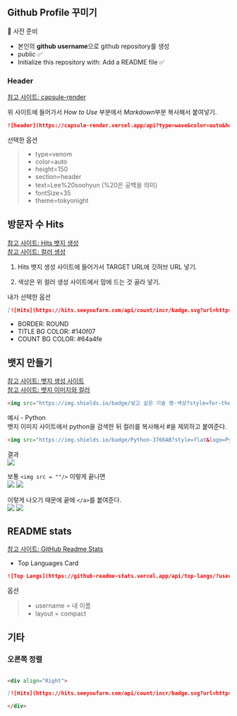 ## Github Profile 꾸미기

🔎 사전 준비
- 본인의 **github username**으로 github repository를 생성
- public ✅
- Initialize this repository with: Add a README file ✅


### Header
[참고 사이트: capsule-render](https://github.com/kyechan99/capsule-render/tree/master)

위 사이트에 들어가서 *How to Use* 부분에서 *Markdown*부분 복사해서 붙여넣기.
```markdown
![header](https://capsule-render.vercel.app/api?type=wave&color=auto&height=300&section=header&text=capsule%20render&fontSize=90)
```

선택한 옵션
> - type=venom
> - color=auto
> - height=150
> - section=header
> - text=Lee%20soohyun (%20은 공백을 의미)
> - fontSize=35
> - theme=tokyonight

## 방문자 수 Hits
[참고 사이트: Hits 뱃지 생성](https://hits.seeyoufarm.com/)  
[참고 사이트: 컬러 생성](https://mybrandnewlogo.com/ko/color-palette-generator)

1. Hits 뱃지 생성 사이트에 들어가서
TARGET URL에 깃허브 URL 넣기.  

2. 색상은 위 컬러 생성 사이트에서 맘에 드는 것 골라 넣기.


내가 선택한 옵션
```markdown
[![Hits](https://hits.seeyoufarm.com/api/count/incr/badge.svg?url=https%3A%2F%2Fgithub.com%2Fwaterhyun&count_bg=%236D92FE&title_bg=%23000000&icon=&icon_color=%23E7E7E7&title=hits&edge_flat=false)](https://hits.seeyoufarm.com)
```

- BORDER: ROUND
- TITLE BG COLOR: #140f07
- COUNT BG COLOR: #64a4fe

## 뱃지 만들기
[참고 사이트: 뱃지 생성 사이트](https://shields.io/)  
[참고 사이트: 뱃지 이미지와 컬러](https://simpleicons.org/)

```MARKDOWN
<img src="https://img.shields.io/badge/넣고 싶은 기술 명-색상?style=for-the-badge&logo=넣고 싶은 기술 명&logoColor=white">
```

예시 - Python  
뱃지 이미지 사이트에서 python을 검색한 뒤 컬러를 복사해서 #을 제외하고 붙여준다.
```MARKDOWN
<img src="https://img.shields.io/badge/Python-3766AB?style=flat&logo=Python&logoColor=white">
```
결과  
<img src="https://img.shields.io/badge/Python-3766AB?style=flat&logo=Python&logoColor=white"/>

보통 `<img src = ""/>` 이렇게 끝나면   
<img src="https://img.shields.io/badge/Python-3766AB?style=flat&logo=Python&logoColor=white"/>
<img src="https://img.shields.io/badge/Python-3766AB?style=flat&logo=Python&logoColor=white"/>

이렇게 나오기 때문에
끝에 `</a>`를 붙여준다.  
<img src="https://img.shields.io/badge/Python-3766AB?style=flat&logo=Python&logoColor=white"/></a> 
<img src="https://img.shields.io/badge/Python-3766AB?style=flat&logo=Python&logoColor=white"/></a>

## README stats
[참고 사이트: GitHub Readme Stats](https://github.com/anuraghazra/github-readme-stats)
- Top Languages Card

```MARKDOWN
![Top Langs](https://github-readme-stats.vercel.app/api/top-langs/?username=waterhyun&layout=compact&size_weight=0.5&count_weight=0.5)
```

옵션
> - username = 내 이름
> - layout = compact

## 기타
### 오른쪽 정렬
```markdown

<div align="Right">

[![Hits](https://hits.seeyoufarm.com/api/count/incr/badge.svg?url=https%3A%2F%2Fgithub.com%2Fwaterhyun&count_bg=%236D92FE&title_bg=%23000000&icon=&icon_color=%23E7E7E7&title=hits&edge_flat=false)](https://hits.seeyoufarm.com)

</div>
```

